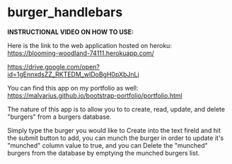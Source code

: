 # burger_handlebars

**INSTRUCTIONAL VIDEO ON HOW TO USE:**   


Here is the link to the web application hosted on heroku:  
https://blooming-woodland-74111.herokuapp.com/  

https://drive.google.com/open?id=1gEnnxdsZZ_RKTEDM_wIDoBgH0pXbJnLi

You can find this app on my portfolio as well:  
https://malvarius.github.io/bootstrap-portfolio/portfolio.html  

The nature of this app is to allow you to to create, read, update, and delete "burgers" from a burgers database.  

Simply type the burger you would like to Create into the text fireld and hit the submit button to add, you can munch the burger in order to update it's "munched" column value to true, and you can Delete the "munched" burgers from the database by emptying the munched burgers list.  
